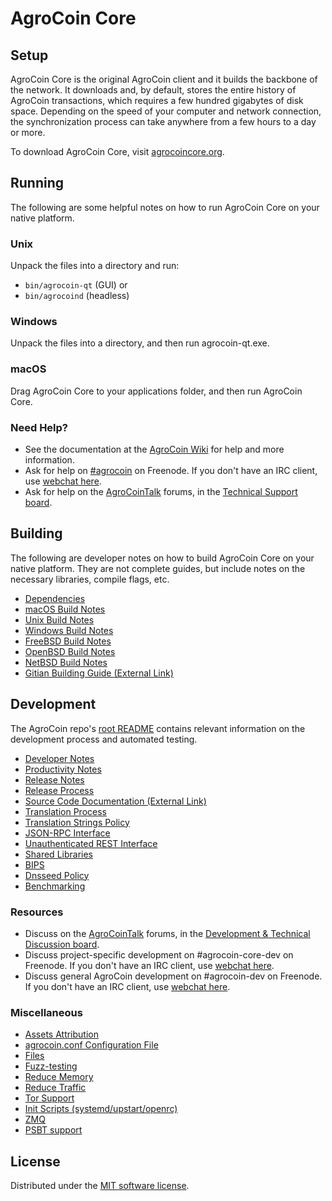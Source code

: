 AgroCoin Core
=============

Setup
---------------------
AgroCoin Core is the original AgroCoin client and it builds the backbone of the network. It downloads and, by default, stores the entire history of AgroCoin transactions, which requires a few hundred gigabytes of disk space. Depending on the speed of your computer and network connection, the synchronization process can take anywhere from a few hours to a day or more.

To download AgroCoin Core, visit [agrocoincore.org](https://agrocoincore.org/en/download/).

Running
---------------------
The following are some helpful notes on how to run AgroCoin Core on your native platform.

### Unix

Unpack the files into a directory and run:

- `bin/agrocoin-qt` (GUI) or
- `bin/agrocoind` (headless)

### Windows

Unpack the files into a directory, and then run agrocoin-qt.exe.

### macOS

Drag AgroCoin Core to your applications folder, and then run AgroCoin Core.

### Need Help?

* See the documentation at the [AgroCoin Wiki](https://en.agrocoin.it/wiki/Main_Page)
for help and more information.
* Ask for help on [#agrocoin](https://webchat.freenode.net/#agrocoin) on Freenode. If you don't have an IRC client, use [webchat here](https://webchat.freenode.net/#agrocoin).
* Ask for help on the [AgroCoinTalk](https://agrocointalk.org/) forums, in the [Technical Support board](https://agrocointalk.org/index.php?board=4.0).

Building
---------------------
The following are developer notes on how to build AgroCoin Core on your native platform. They are not complete guides, but include notes on the necessary libraries, compile flags, etc.

- [Dependencies](dependencies.md)
- [macOS Build Notes](build-osx.md)
- [Unix Build Notes](build-unix.md)
- [Windows Build Notes](build-windows.md)
- [FreeBSD Build Notes](build-freebsd.md)
- [OpenBSD Build Notes](build-openbsd.md)
- [NetBSD Build Notes](build-netbsd.md)
- [Gitian Building Guide (External Link)](https://github.com/agrocoin-core/docs/blob/master/gitian-building.md)

Development
---------------------
The AgroCoin repo's [root README](/README.md) contains relevant information on the development process and automated testing.

- [Developer Notes](developer-notes.md)
- [Productivity Notes](productivity.md)
- [Release Notes](release-notes.md)
- [Release Process](release-process.md)
- [Source Code Documentation (External Link)](https://doxygen.agrocoincore.org/)
- [Translation Process](translation_process.md)
- [Translation Strings Policy](translation_strings_policy.md)
- [JSON-RPC Interface](JSON-RPC-interface.md)
- [Unauthenticated REST Interface](REST-interface.md)
- [Shared Libraries](shared-libraries.md)
- [BIPS](bips.md)
- [Dnsseed Policy](dnsseed-policy.md)
- [Benchmarking](benchmarking.md)

### Resources
* Discuss on the [AgroCoinTalk](https://agrocointalk.org/) forums, in the [Development & Technical Discussion board](https://agrocointalk.org/index.php?board=6.0).
* Discuss project-specific development on #agrocoin-core-dev on Freenode. If you don't have an IRC client, use [webchat here](https://webchat.freenode.net/#agrocoin-core-dev).
* Discuss general AgroCoin development on #agrocoin-dev on Freenode. If you don't have an IRC client, use [webchat here](https://webchat.freenode.net/#agrocoin-dev).

### Miscellaneous
- [Assets Attribution](assets-attribution.md)
- [agrocoin.conf Configuration File](agrocoin-conf.md)
- [Files](files.md)
- [Fuzz-testing](fuzzing.md)
- [Reduce Memory](reduce-memory.md)
- [Reduce Traffic](reduce-traffic.md)
- [Tor Support](tor.md)
- [Init Scripts (systemd/upstart/openrc)](init.md)
- [ZMQ](zmq.md)
- [PSBT support](psbt.md)

License
---------------------
Distributed under the [MIT software license](/COPYING).
